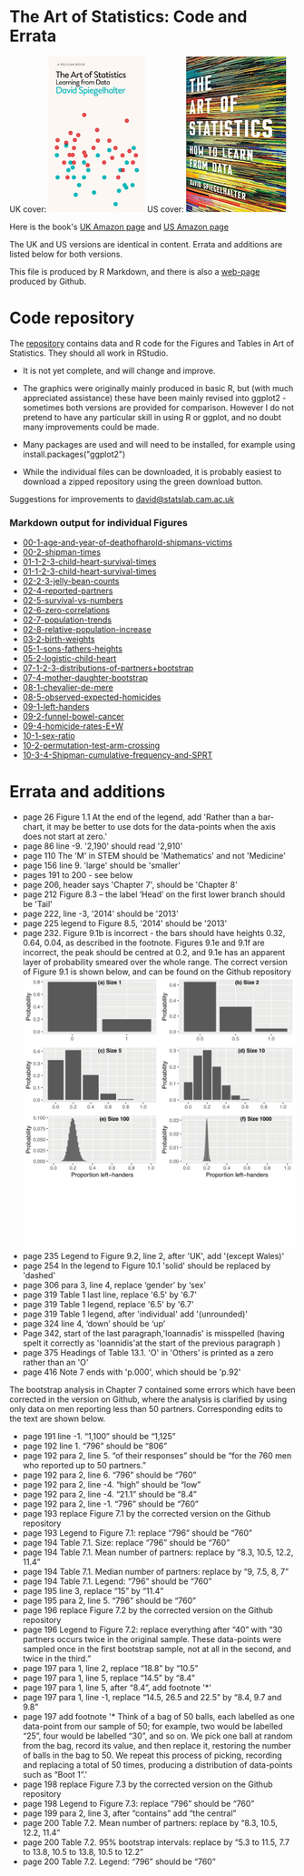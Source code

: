 # The Art of Statistics: Code and Errata

UK cover: ![](art-cover.png) US cover:   ![](US-cover.png)   

Here is the book's [UK Amazon page](https://www.amazon.co.uk/Art-Statistics-Learning-Pelican-Books/dp/0241398630)
and [US Amazon page](https://www.amazon.com/Art-Statistics-How-Learn-Data/dp/1541618513/ref=sr_1_2?keywords=spiegelhalter&qid=1564306871&s=gateway&sr=8-2)

The UK and US versions are identical in content.  Errata and additions are listed below for both versions.

This file is produced by R Markdown, and there is also a [web-page](https://dspiegel29.github.io/ArtofStatistics/)  produced by Github.  

# Code repository

The [repository](https://github.com/dspiegel29/ArtofStatistics) contains data and R code for the Figures and Tables in Art of Statistics.  They should all work in RStudio.

* It is not yet complete, and will change and improve. 

* The graphics were originally mainly produced in basic R, but (with much appreciated assistance) these have been mainly revised into ggplot2 - sometimes both versions are provided for comparison.  However I do not pretend to have any particular skill in using R or ggplot, and no doubt many improvements could be made.

* Many packages are used and will need to be installed, for example using  install.packages("ggplot2")

* While the individual files can be downloaded, it is probably easiest to download a zipped repository using the green download button.

Suggestions for improvements to david@statslab.cam.ac.uk

### Markdown output for individual Figures


* [00-1-age-and-year-of-deathofharold-shipmans-victims](https://dspiegel29.github.io/ArtofStatistics/00-1-age-and-year-of-deathofharold-shipmans-victims/00-1-age-year-shipman_victims-x.html)
* [00-2-shipman-times](https://dspiegel29.github.io/ArtofStatistics/00-2-shipman-times/00-2-shipman-times-x.html)
* [01-1-2-3-child-heart-survival-times](https://dspiegel29.github.io/ArtofStatistics/01-1-2-3-child-heart-survival-times/01-3-child-heart-proportions-x.html)
* [01-1-2-3-child-heart-survival-times](https://dspiegel29.github.io/ArtofStatistics/01-1-2-3-child-heart-survival-times/01-1-child-heart-survival-x.html)
* [02-2-3-jelly-bean-counts](https://dspiegel29.github.io/ArtofStatistics/02-2-3-jelly-bean-counts/02-2-3-jelly-beans-count-x.html)
* [02-4-reported-partners](https://dspiegel29.github.io/ArtofStatistics/02-4-reported-partners/02-4-sexual-partners-x.html)
* [02-5-survival-vs-numbers](https://dspiegel29.github.io/ArtofStatistics/02-5-survival-vs-numbers/02-5-child-heart-surgery-x.html)
* [02-6-zero-correlations](https://dspiegel29.github.io/ArtofStatistics/02-6-zero-correlations/02-6-zero-correlations-x.html)
* [02-7-population-trends](https://dspiegel29.github.io/ArtofStatistics/02-7-population-trends/02-7-population-history-x.html)
* [02-8-relative-population-increase](https://dspiegel29.github.io/ArtofStatistics/02-8-relative-population-increase/02-8-relative-population-increase-x.html)
* [03-2-birth-weights](https://dspiegel29.github.io/ArtofStatistics/03-2-birth-weights/03-2-birthweights-old-x.html)
* [05-1-sons-fathers-heights](https://dspiegel29.github.io/ArtofStatistics/05-1-sons-fathers-heights/05-1-galton-heights-x.html)
* [05-2-logistic-child-heart](https://dspiegel29.github.io/ArtofStatistics/05-2-logistic-child-heart/05-2-logistic-child-heart-x.html)
* [07-1-2-3-distributions-of-partners+bootstrap](https://dspiegel29.github.io/ArtofStatistics/07-1-2-3-distributions-of-partners+bootstrap/07-1-2-3-partners-bootstrap-x.html)
* [07-4-mother-daughter-bootstrap](https://dspiegel29.github.io/ArtofStatistics/07-4-mother-daughter-bootstrap/07-4-mother-daughter-bootstrap-x.html)
* [08-1-chevalier-de-mere](https://dspiegel29.github.io/ArtofStatistics/08-1-chevalier-de-mere/08-1-mere-simulation-x.html)
* [08-5-observed-expected-homicides](https://dspiegel29.github.io/ArtofStatistics/08-5-observed-expected-homicides/08-5-observed-expected-homicides-x.html)
* [09-1-left-handers](https://dspiegel29.github.io/ArtofStatistics/09-1-left-handers/09-1-left-hander-binomial-x.html)
* [09-2-funnel-bowel-cancer](https://dspiegel29.github.io/ArtofStatistics/09-2-funnel-bowel-cancer/09-2-bowel-funnel-x.html)
* [09-4-homicide-rates-E+W](https://dspiegel29.github.io/ArtofStatistics/09-4-homicide-rates-E+W/09-4-homicide-trends-x.html)
* [10-1-sex-ratio](https://dspiegel29.github.io/ArtofStatistics/10-1-sex-ratio/10-1-sex-ratio-x.html)
* [10-2-permutation-test-arm-crossing](https://dspiegel29.github.io/ArtofStatistics/10-2-permutation-test-arm-crossing/10-2-arms-data-permutation-test-x.html)
* [10-3-4-Shipman-cumulative-frequency-and-SPRT](https://dspiegel29.github.io/ArtofStatistics/10-3-4-Shipman-cumulative-frequency-and-SPRT/10-3-4-shipman-sprt-x.html)





# Errata and additions

* page 26 Figure 1.1 At the end of the legend, add 'Rather than a bar-chart, it may be better to use dots for the data-points when the axis does not start at zero.'
* page 86 line -9. '2,190' should read '2,910'
* page 110 The 'M' in STEM should be 'Mathematics' and not 'Medicine'
* page 156 line 9.  'large' should be 'smaller' 
* pages 191 to 200 - see below
* page 206, header says 'Chapter 7', should be 'Chapter 8'
* page 212 Figure 8.3 – the label ‘Head’ on the first lower branch should be 'Tail'
* page 222, line -3, '2014' should be '2013'
* page 225 legend to Figure 8.5, '2014' should be '2013'
* page 232. Figure 9.1b is incorrect - the bars should have heights 0.32, 0.64, 0.04, as described in the footnote.  Figures 9.1e and 9.1f are incorrect, the peak should be centred at 0.2, and 9.1e has an apparent layer of probability smeared over the whole range.  The correct version of Figure 9.1 is shown below, and can be found on the Github repository
![](09-1-left-hander-binomial.png)
* page 235 Legend to Figure 9.2, line 2, after 'UK', add '(except Wales)'
* page 254 In the legend to Figure 10.1 'solid' should be replaced by 'dashed'  
* page 306 para 3, line 4, replace ‘gender’ by ‘sex’
* page 319 Table 1 last line, replace '6.5' by '6.7'
* page 319 Table 1 legend, replace '6.5' by '6.7'
* page 319 Table 1 legend, after 'individual' add '(unrounded)'
* page 324 line 4,   ‘down’ should be ‘up’
* Page 342, start of the last paragraph,'Ioannadis' is misspelled (having spelt it correctly as 'Ioannidis'at the start of the previous paragraph ) 
* page 375 Headings of Table 13.1.  'O' in 'Others' is printed as a zero rather than an 'O'
* page 416 Note 7 ends with 'p.000', which should be 'p.92'

The bootstrap analysis in Chapter 7 contained some errors which have been corrected in the version on Github, where the analysis is clarified by using only data on men reporting less than 50 partners. Corresponding edits to the text are shown below.

* page 191 line -1. “1,100” should be “1,125”
* page 192 line 1. “796” should be “806”
* page 192 para 2, line 5. “of their responses” should be “for the 760 men who reported up to 50 partners.”
* page 192 para 2, line 6. “796” should be “760”
* page 192 para 2, line -4. “high” should be “low”
* page 192 para 2, line -4. “21.1” should be “8.4”
* page 192 para 2, line -1. “796” should be “760”
* page 193 replace Figure 7.1 by the corrected version on the Github repository  
* page 193 Legend to Figure 7.1: replace  “796” should be “760”
* page 194 Table 7.1. Size: replace “796” should be “760”
* page 194 Table 7.1. Mean number of partners: replace by “8.3, 10.5, 12.2, 11.4”
* page 194 Table 7.1. Median number of partners: replace by “9, 7.5, 8, 7”
* page 194 Table 7.1. Legend: “796” should be “760”
* page 195 line 3, replace “15” by “11.4”
* page 195 para 2, line 5. “796” should be “760”
* page 196 replace Figure 7.2 by the corrected version on the Github repository  
* page 196 Legend to Figure 7.2: replace everything after “40” with  “30 partners occurs twice in the original sample. These data-points were sampled once in the first bootstrap sample, not at all in the second, and twice in the third.”
* page 197 para 1, line 2, replace “18.8” by “10.5”
* page 197 para 1, line 5, replace “14.5” by “8.4”
* page 197 para 1, line 5, after “8.4”, add footnote '*'
* page 197 para 1, line -1, replace “14.5, 26.5 and 22.5” by “8.4, 9.7 and 9.8”
* page 197 add footnote '* Think of a bag of 50 balls, each labelled as one data-point from our sample of 50; for example, two would be labelled “25”, four would be labelled “30”, and so on. We pick one ball at random from the bag, record its value, and then replace it, restoring the number of balls in the bag to 50. We repeat this process of picking, recording and replacing a total of 50 times, producing a distribution of data-points such as “Boot 1”.'
* page 198 replace Figure 7.3 by the corrected version on the Github repository  
* page 198 Legend to Figure 7.3: replace  “796” should be “760”
* page 199 para 2, line 3, after “contains” add “the central”
* page 200 Table 7.2. Mean number of partners: replace by “8.3, 10.5, 12.2, 11.4”
* page 200 Table 7.2. 95% bootstrap intervals: replace by “5.3 to 11.5, 7.7 to 13.8, 10.5 to 13.8,  10.5 to 12.2”
* page 200 Table 7.2. Legend: “796” should be “760”



